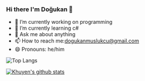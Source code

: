 ### Hi there I'm Doğukan :wave:

- 🔭 I’m currently working on programming
- 🌱 I’m currently learning c#
- 💬 Ask me about anything
- 📫 How to reach me:dogukanmuslukcu@gmail.com
- 😄 Pronouns: he/him

![Top Langs](https://github-readme-stats.vercel.app/api/top-langs/?username=dogukanmuslukcu)

[![Khuyen's github stats](https://github-readme-stats.vercel.app/api?username=dogukanmuslukcu&count_private=true&show_icons=true&theme=radical&hide_rank=false)](https://github.com/dogukanmuslukcu/github-readme-stats)


